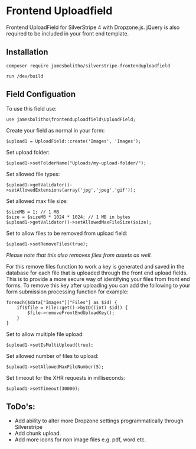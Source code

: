 # Frontend Uploadfield

Frontend UploadField for SilverStripe 4 with Dropzone.js.  jQuery is also required to be included in your front end template.

## Installation

    composer require jamesbolitho/silverstripe-frontenduploadfield

	run /dev/build

## Field Configuation

To use this field use:

	use jamesbolitho\frontenduploadfield\UploadField;


Create your field as normal in your form:

	$upload1 = UploadField::create('Images', 'Images');


Set upload folder:

	$upload1->setFolderName("Uploads/my-upload-folder/");


Set allowed file types:

	$upload1->getValidator()->setAllowedExtensions(array('jpg','jpeg','gif'));
	  

Set allowed max file size:

	$sizeMB = 1; // 1 MB
	$size = $sizeMB * 1024 * 1024; // 1 MB in bytes
	$upload1->getValidator()->setAllowedMaxFileSize($size);


Set to allow files to be removed from upload field:

	$upload1->setRemoveFiles(true);
	
*Please note that this also removes files from assets as well.*

For this remove files function to work a key is generated and saved in the database for each file that is uploaded through the front end upload fields. This is to provide a more secure way of identifying your files from front end forms. To remove this key after uploading you can add the following to your form submission processing function for example:
    
	foreach($data["Images"]["Files"] as $id) {
		if($file = File::get()->byID((int) $id)) {
			$file->removeFrontEndUploadKey();
		}
	}

Set to allow multiple file upload:

	$upload1->setIsMultiUpload(true);
	  

Set allowed number of files to upload:

	$upload1->setAllowedMaxFileNumber(5);


Set timeout for the XHR requests in milliseconds:

	$upload1->setTimeout(30000);


## ToDo's:

- Add ability to alter more Dropzone settings programmatically through Silverstripe 
- Add chunk upload.
- Add more icons for non image files e.g. pdf, word etc.
